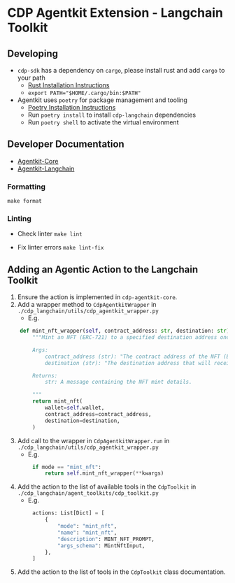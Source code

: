 # CDP Agentkit Extension - Langchain Toolkit

## Developing
- `cdp-sdk` has a dependency on `cargo`, please install rust and add `cargo` to your path
  - [Rust Installation Instructions](https://doc.rust-lang.org/cargo/getting-started/installation.html)
  - `export PATH="$HOME/.cargo/bin:$PATH"`
- Agentkit uses `poetry` for package management and tooling
  - [Poetry Installation Instructions](https://python-poetry.org/docs/#installation)
  - Run `poetry install` to install `cdp-langchain` dependencies
  - Run `poetry shell` to activate the virtual environment

## Developer Documentation
- [Agentkit-Core](https://coinbase.github.io/cdp-agentkit-core)
- [Agentkit-Langchain](https://coinbase.github.io/cdp-langchain)

### Formatting
`make format`

### Linting
- Check linter
`make lint`

- Fix linter errors
`make lint-fix`

## Adding an Agentic Action to the Langchain Toolkit
1. Ensure the action is implemented in `cdp-agentkit-core`.
2. Add a wrapper method to `CdpAgentkitWrapper` in `./cdp_langchain/utils/cdp_agentkit_wrapper.py`
   - E.g.
```python
    def mint_nft_wrapper(self, contract_address: str, destination: str) -> str:
        """Mint an NFT (ERC-721) to a specified destination address onchain via a contract invocation.

        Args:
            contract_address (str): "The contract address of the NFT (ERC-721) to mint, e.g. `0x036CbD53842c5426634e7929541eC2318f3dCF7e`".
            destination (str): "The destination address that will receieve the NFT onchain, e.g. `0x036CbD53842c5426634e7929541eC2318f3dCF7e`".

        Returns:
            str: A message containing the NFT mint details.

        """
        return mint_nft(
            wallet=self.wallet,
            contract_address=contract_address,
            destination=destination,
        )
```
3. Add call to the wrapper in `CdpAgentkitWrapper.run` in `./cdp_langchain/utils/cdp_agentkit_wrapper.py`
   - E.g.
```python
        if mode == "mint_nft":
            return self.mint_nft_wrapper(**kwargs)

```
4. Add the action to the list of available tools in the `CdpToolkit` in `./cdp_langchain/agent_toolkits/cdp_toolkit.py`
   - E.g.
```python
        actions: List[Dict] = [
            {
                "mode": "mint_nft",
                "name": "mint_nft",
                "description": MINT_NFT_PROMPT,
                "args_schema": MintNftInput,
            },
        ]
```
5. Add the action to the list of tools in the `CdpToolkit` class documentation.
